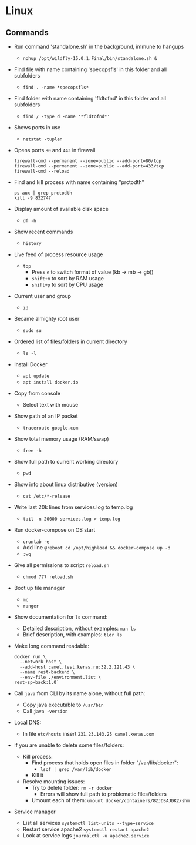 # Linux
## Commands
* Run command 'standalone.sh' in the background, immune to hangups
  * `nohup /opt/wildfly-15.0.1.Final/bin/standalone.sh &`
* Find file with name containing 'specopsfls' in this folder and all subfolders
  * `find . -name *specopsfls*` 
* Find folder with name containing 'fldtofnd' in this folder and all subfolders 
  * `find / -type d -name '*fldtofnd*'` 
* Shows ports in use
  * `netstat -tuplen` 
* Opens ports `80` and `443` in firewall
  ```
  firewall-cmd --permanent --zone=public --add-port=80/tcp
  firewall-cmd --permanent --zone=public --add-port=433/tcp
  firewall-cmd --reload
  ```
* Find and kill process with name containing "prctodth"
   ```
   ps aux | grep prctodth
   kill -9 832747
   ```
* Display amount of available disk space
  * `df -h`
* Show recent commands
  * `history`
* Live feed of process resource usage
  * `top`
    * Press `e` to switch format of value (kb -> mb -> gb))
    * `shift+m` to sort by RAM usage
    * `shift+p` to sort by CPU usage
* Current user and group
  * `id`
* Became almighty root user
  * `sudo su`
* Ordered list of files/folders in current directory
  * `ls -l`
* Install Docker
  * `apt update`
  * `apt install docker.io`
* Copy from console
  * Select text with mouse
* Show path of an IP packet
  * `traceroute google.com`
* Show total memory usage (RAM/swap)
  * `free -h`
* Show full path to current working directory
  * `pwd`
* Show info about linux distributive (version)
  * `cat /etc/*-release`
* Write last 20k lines from services.log to temp.log
  * `tail -n 20000 services.log > temp.log`
* Run docker-compose on OS start
  * `crontab -e`
  * Add line `@reboot cd /opt/highload && docker-compose up -d`
  * `:wq`
* Give all permissions to script `reload.sh`
  * `chmod 777 reload.sh`
* Boot up file manager
  * `mc`
  * `ranger`
* Show documentation for `ls` command:
  * Detailed description, without examples: `man ls`
  * Brief description, with examples: `tldr ls`
* Make long command readable:
  ```
  docker run \
    --network host \
    --add-host camel.test.keras.ru:32.2.121.43 \
    --name rest-backend \ 
    --env-file ./environment.list \
  rest-sp-back:1.0` 
  ```
* Call `java` from CLI by its name alone, without full path:
    * Copy java executable to `/usr/bin`
    * Call `java -version`

* Local DNS:
  * In file `etc/hosts` insert `231.23.143.25 camel.keras.com`
 
* If you are unable to delete some files/folders:
    * Kill process:
        * Find process that holds open files in folder "/var/lib/docker":
          * `lsof | grep /var/lib/docker`
        * Kill it
    * Resolve mounting issues:
        * Try to delete folder: `rm -r docker`
            * Errors will show full path to problematic files/folders
        * Umount each of them: `umount docker/containers/82JDSAJDK2/shm`
    

* Service manager
  * List all services `systemctl list-units --type=service`
  * Restart service apache2 `systemctl restart apache2`
  * Look at service logs `journalctl -u apache2.service`
